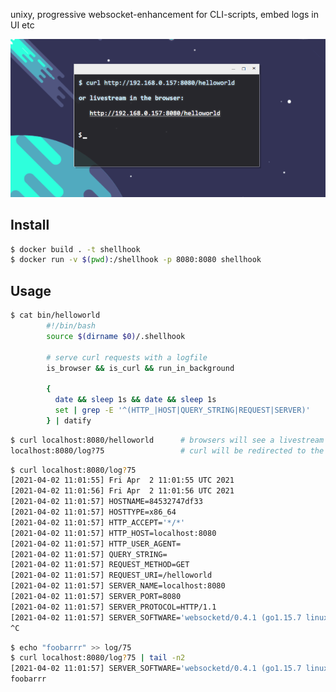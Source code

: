 unixy, progressive websocket-enhancement for CLI-scripts, embed logs in UI etc  

![](https://raw.githubusercontent.com/coderofsalvation/shellhook/master/www/index.gif)

## Install

```bash
$ docker build . -t shellhook
$ docker run -v $(pwd):/shellhook -p 8080:8080 shellhook
```

## Usage

```bash
$ cat bin/helloworld
        #!/bin/bash
        source $(dirname $0)/.shellhook

        # serve curl requests with a logfile
        is_browser && is_curl && run_in_background 

        {
          date && sleep 1s && date && sleep 1s
          set | grep -E '^(HTTP_|HOST|QUERY_STRING|REQUEST|SERVER)'
        } | datify
```

```bash
$ curl localhost:8080/helloworld      # browsers will see a livestream
localhost:8080/log?75                 # curl will be redirected to the log-url
```

```bash
$ curl localhost:8080/log?75
[2021-04-02 11:01:55] Fri Apr  2 11:01:55 UTC 2021
[2021-04-02 11:01:56] Fri Apr  2 11:01:56 UTC 2021
[2021-04-02 11:01:57] HOSTNAME=84532747df33
[2021-04-02 11:01:57] HOSTTYPE=x86_64
[2021-04-02 11:01:57] HTTP_ACCEPT='*/*'
[2021-04-02 11:01:57] HTTP_HOST=localhost:8080
[2021-04-02 11:01:57] HTTP_USER_AGENT=
[2021-04-02 11:01:57] QUERY_STRING=
[2021-04-02 11:01:57] REQUEST_METHOD=GET
[2021-04-02 11:01:57] REQUEST_URI=/helloworld
[2021-04-02 11:01:57] SERVER_NAME=localhost:8080
[2021-04-02 11:01:57] SERVER_PORT=8080
[2021-04-02 11:01:57] SERVER_PROTOCOL=HTTP/1.1
[2021-04-02 11:01:57] SERVER_SOFTWARE='websocketd/0.4.1 (go1.15.7 linux-amd64) --'
^C
```

```bash
$ echo "foobarrr" >> log/75
$ curl localhost:8080/log?75 | tail -n2
[2021-04-02 11:01:57] SERVER_SOFTWARE='websocketd/0.4.1 (go1.15.7 linux-amd64) --'
foobarrr

```
